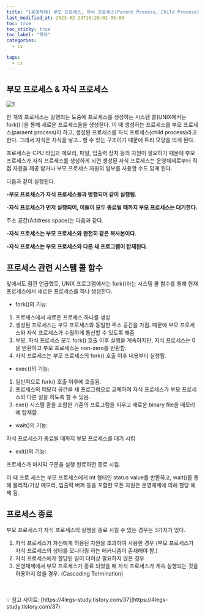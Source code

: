 ```yaml
---
title: "[운영체제] 부모 프로세스, 자식 프로세스(Parent Process, Child Process)"
last_modified_at: 2023-02-23T16:20:02-05:00
toc: true
toc_sticky: true
toc_label: "목차"
categories:
  - cs

tags:
  - cs
---
```


## 부모 프로세스 & 자식 프로세스

![1](https://user-images.githubusercontent.com/63995044/220922993-5f54896b-ab06-455f-9d43-5fc9b61f6d4c.png)
 

한 개의 프로세스는 실행되는 도중에 프로세스를 생성하는 시스템 콜(UNIX에서는 fork() )을 통해 새로운 프로세스들을 생성한다. 이 때 생성하는 프로세스를 부모 프로세스(paraent process)라 하고, 생성된 프로세스를 자식 프로세스(child process)라고 한다. 그래서 자식은 자식을 낳고.. 할 수 있는 구조이기 때문에 트리 모양을 띄게 된다. 

프로세스는 CPU 타임과 메모리, 파일, 입출력 장치 등의 자원이 필요하기 때문에 부모 프로세스가 자식 프로세스를 생성하게 되면 생성된 자식 프로세스는 운영체제로부터 직접 자원을 제공 받거나 부모 프로세스 자원의 일부를 사용할 수도 있게 된다. 

다음과 같이 실행된다.

**-부모 프로세스가 자식 프로세스들과 병행되어 같이 실행됨.** 

-**자식 프로세스가 먼저 실행되어, 이들이 모두 종료될 때까지 부모 프로세스는 대기한다.** 

주소 공간(Address space)는 다음과 같다.

**-자식 프로세스는 부모 프로세스와 완전히 같은 복사본이다.**

**-자식 프로세스는 부모 프로세스와 다른 새 프로그램이 탑재된다.**

## 프로세스 관련 시스템 콜 함수

앞에서도 잠깐 언급했듯, UNIX 프로그램에서는 fork()라는 시스템 콜 함수를 통해 현재 프로세스에서 새로운 프로세스를 하나 생성한다. 

* fork()의 기능:

1. 프로세스에서 새로운 프로세스 하나를 생성
2. 생성된 프로세스는 부모 프로세스와 동일한 주소 공간을 가짐. 때문에 부모 프로세스와 자식 프로세스가 수월하게 통신할 수 있도록 해줌
3. 부모, 자식 프로세스 모두 fork() 호출 이후 실행을 계속하지만, 지식 프로세스는 0을 반환하고 부모 프로세스는 non-zero를 반환함.
4. 자식 프로세스는 부모 프로세스의 fork() 호출 이후 내용부터 실행됨.

* exec()의 기능:

1. 일반적으로 fork() 호출 이후에 호출됨.
2. 프로세스의 메모리 공간을 새 프로그램으로 교체하여 자식 프로세스가 부모 프로세스와 다른 일을 하도록 할 수 있음.
3. exe() 시스템 콜을 포함한 기존의 프로그램을 지우고 새로운 binary file을 메모리에 탑재함.

* wait()의 기능:

자식 프로세스가 종료될 때까지 부모 프로세스를 대기 시킴

* exit()의 기능:

프로세스가 마지막 구문을 실행 완료하면 종료 시킴.

이 때 프로 세스는 부모 프로세스에게 int 형태인 status value를 반환하고, wait()를 통해 물리적/가상 메모리, 입출력 버퍼 등을 포함한 모든 자원은 운영체제에 의해 할당 해제 됨.

## 프로세스 종료

부모 프로세스가 자식 프로세스의 실행을 종료 시킬 수 있는 경우는 3가지가 있다.

1. 자식 프로세스가 자신에게 허용된 자원을 초과하여 사용한 경우 (부모 프로세스가 자식 프로세스의 상태를 모니터링 하는 매커니즘이 존재해야 함.)
2. 자식 프로세스에게 할당된 일이 더이상 필요하지 않은 경우
3. 운영체제에서 부모 프로세스가 종료 되었을 때 자식 프로세스가 계속 실행되는 것을 허용하지 않을 경우. (Cascading Termination)

<br/>
<br/>
<aside>
💡 참고 사이트: [https://4legs-study.tistory.com/37](https://4legs-study.tistory.com/37)

</aside>